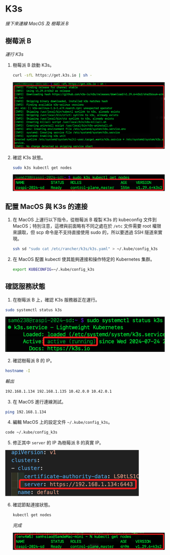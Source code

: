 # K3s

_接下來連線 MacOS 及 樹莓派 B_

## 樹莓派 B

_運行 K3s_

1. 樹莓派 B 啟動 K3s。

   ```bash
   curl -sfL https://get.k3s.io | sh -
   ```

   ![](images/img_10.png)

2. 確認 K3s 狀態。

   ```bash
   sudo k3s kubectl get nodes
   ```

   ![](images/img_11.png)

## 配置 MacOS 與 K3s 的連接

1. 在 MacOS 上運行以下指令，從樹莓派 B 複製 K3s 的 kubeconfig 文件到 MacOS；特別注意，這裡與前面略有不同之處在於 `/etc` 文件需要 root 權限來讀取，但 scp 命令是不支持直接使用 sudo 的，所以要透過 SSH 隧道來實現。

   ```bash
   ssh sd "sudo cat /etc/rancher/k3s/k3s.yaml" > ~/.kube/config_k3s
   ```

2. 在 MacOS 配置 kubectl 使其能夠連接和操作特定的 Kubernetes 集群。

   ```bash
   export KUBECONFIG=~/.kube/config_k3s
   ```

## 確認服務狀態 

1. 在樹莓派 B 上，確認 K3s 服務器正在運行。

```bash
sudo systemctl status k3s
```

![](images/img_16.png)


2. 確認樹莓派 B 的 IP。

```bash
hostname -I
```
_輸出_
```bash
192.168.1.134 192.168.1.135 10.42.0.0 10.42.0.1 
```

3. 在 MacOS 進行連線測試。
```bash
ping 192.168.1.134
```

4. 編輯 MacOS 上的設定文件 `~/.kube/config_k3s`。

```bash
code ~/.kube/config_k3s
```

5. 修正其中 `server` 的 IP 為樹莓派 B 的真實 IP。

![](images/img_17.png)

6. 確認節點連接狀態。

   ```bash
   kubectl get nodes
   ```
   
   _完成_

   ![](images/img_18.png)

